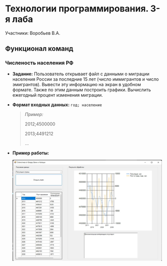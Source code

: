 # Технологии программирования. **3-я лаба**

Участники: Воробьев В.А.

## Функционал команд

### Численость населения РФ

- **Задание:** Пользователь открывает файл с данными о миграции населения России за последние 15 лет (число иммигрантов и число эмигрантов). Вывести эту информацию на экран в удобном формате. Также по этим данным построить графики. Вычислить ежегодный процент изменения миграции.

- **Формат входных данных:** ```год; население```
    
  	> *Пример:*
	>
  	> 2012;4500000
	>
	> 2013;4491212
	> 
	> ...

- **Пример работы:**

	![пример](readme_assets/population.jpg)